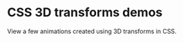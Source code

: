 # CSS 3D transforms demos

View a few animations created using 3D transforms in CSS.

[link]:https://emwads.github.io/3d-css-demos/
